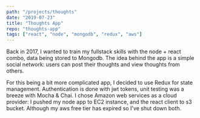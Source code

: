 ```yaml
---
path: "/projects/thoughts"
date: "2019-07-23"
title: "Thoughts App"
repo: "thoughts-app"
tags: ["react", "node", "mongodb", "redux", "aws"]
---
```


Back in 2017, I wanted to train my fullstack skills with the node + react combo, data being stored to Mongodb. The idea behind the app is a simple social network: users can post their thoughts and view thoughts from others.

For this being a bit more complicated app, I decided to use Redux for state management. Authentication is done with jwt tokens, unit testing was a breeze with Mocha & Chai.
I chose Amazon web services as a cloud provider: I pushed my node app to EC2 instance, and the react client to s3 bucket. Although my aws free tier has expired so I've shut down both.
